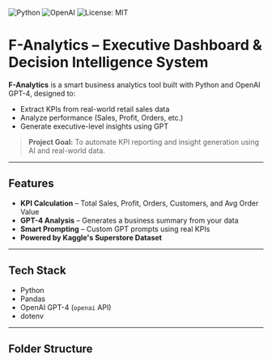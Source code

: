 ![Python](https://img.shields.io/badge/Python-3.10-blue?logo=python)
![OpenAI](https://img.shields.io/badge/OpenAI-GPT4-blueviolet?logo=openai)
![License: MIT](https://img.shields.io/badge/License-MIT-yellow.svg)

# F-Analytics – Executive Dashboard & Decision Intelligence System

**F-Analytics** is a smart business analytics tool built with Python and OpenAI GPT-4, designed to:
- Extract KPIs from real-world retail sales data
- Analyze performance (Sales, Profit, Orders, etc.)
- Generate executive-level insights using GPT

> **Project Goal:** To automate KPI reporting and insight generation using AI and real-world data.

---

## Features

- **KPI Calculation** – Total Sales, Profit, Orders, Customers, and Avg Order Value
- **GPT-4 Analysis** – Generates a business summary from your data
- **Smart Prompting** – Custom GPT prompts using real KPIs
- **Powered by Kaggle's Superstore Dataset**

---

## Tech Stack

- Python
- Pandas
- OpenAI GPT-4 (`openai` API)
- dotenv

---

## Folder Structure



